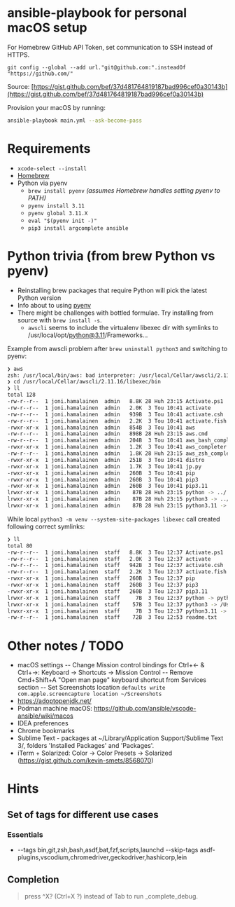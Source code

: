 # ansible-playbook for personal macOS setup

For Homebrew GitHub API Token, set communication to SSH instead of HTTPS.
```
git config --global --add url."git@github.com:".insteadOf "https://github.com/"
```
Source: [https://gist.github.com/bef/37d481764819187bad996cef0a30143b](https://gist.github.com/bef/37d481764819187bad996cef0a30143b)

Provision your macOS by running:

```bash
ansible-playbook main.yml --ask-become-pass
```


# Requirements

* `xcode-select --install`
* [Homebrew](https://brew.sh/)
* Python via pyenv
   * `brew install pyenv` _(assumes Homebrew handles setting pyenv to PATH)_
   * `pyenv install 3.11`
   * `pyenv global 3.11.X`
   * `eval "$(pyenv init -)"`
   * `pip3 install argcomplete ansible`

# Python trivia (from brew Python vs pyenv)

- Reinstalling brew packages that require Python will pick the latest Python version
- Info about to using [pyenv](https://towardsdatascience.com/homebrew-and-pyenv-python-playing-pleasantly-in-partnership-3a342d86319b)
- There might be challenges with bottled formulae. Try installing from source with `brew install -s`.
   - `awscli` seems to include the virtualenv libexec dir with symlinks to /usr/local/opt/python@3.11/Frameworks...

Example from awscli problem after `brew uninstall python3` and switching to pyenv:

```sh
❯ aws
zsh: /usr/local/bin/aws: bad interpreter: /usr/local/Cellar/awscli/2.11.16/libexec/bin/python3.11: no such file or directory
❯ cd /usr/local/Cellar/awscli/2.11.16/libexec/bin
❯ ll
total 128
-rw-r--r--  1 joni.hamalainen  admin   8.8K 28 Huh 23:15 Activate.ps1
-rw-r--r--  1 joni.hamalainen  admin   2.0K  3 Tou 10:41 activate
-rw-r--r--  1 joni.hamalainen  admin   939B  3 Tou 10:41 activate.csh
-rw-r--r--  1 joni.hamalainen  admin   2.2K  3 Tou 10:41 activate.fish
-rwxr-xr-x  1 joni.hamalainen  admin   854B  3 Tou 10:41 aws
-rw-r--r--  1 joni.hamalainen  admin   898B 28 Huh 23:15 aws.cmd
-rw-r--r--  1 joni.hamalainen  admin   204B  3 Tou 10:41 aws_bash_completer
-rwxr-xr-x  1 joni.hamalainen  admin   1.2K  3 Tou 10:41 aws_completer
-rw-r--r--  1 joni.hamalainen  admin   1.8K 28 Huh 23:15 aws_zsh_completer.sh
-rwxr-xr-x  1 joni.hamalainen  admin   251B  3 Tou 10:41 distro
-rwxr-xr-x  1 joni.hamalainen  admin   1.7K  3 Tou 10:41 jp.py
-rwxr-xr-x  1 joni.hamalainen  admin   260B  3 Tou 10:41 pip
-rwxr-xr-x  1 joni.hamalainen  admin   260B  3 Tou 10:41 pip3
-rwxr-xr-x  1 joni.hamalainen  admin   260B  3 Tou 10:41 pip3.11
lrwxr-xr-x  1 joni.hamalainen  admin    87B 28 Huh 23:15 python -> ../../../../../opt/python@3.11/Frameworks/Python.framework/Versions/3.11/bin/python3.11
lrwxr-xr-x  1 joni.hamalainen  admin    87B 28 Huh 23:15 python3 -> ../../../../../opt/python@3.11/Frameworks/Python.framework/Versions/3.11/bin/python3.11
lrwxr-xr-x  1 joni.hamalainen  admin    87B 28 Huh 23:15 python3.11 -> ../../../../../opt/python@3.11/Frameworks/Python.framework/Versions/3.11/bin/python3.11
```

While local `python3 -m venv --system-site-packages libexec` call created following correct symlinks:
```sh
❯ ll
total 80
-rw-r--r--  1 joni.hamalainen  staff   8.8K  3 Tou 12:37 Activate.ps1
-rw-r--r--  1 joni.hamalainen  staff   2.0K  3 Tou 12:37 activate
-rw-r--r--  1 joni.hamalainen  staff   942B  3 Tou 12:37 activate.csh
-rw-r--r--  1 joni.hamalainen  staff   2.2K  3 Tou 12:37 activate.fish
-rwxr-xr-x  1 joni.hamalainen  staff   260B  3 Tou 12:37 pip
-rwxr-xr-x  1 joni.hamalainen  staff   260B  3 Tou 12:37 pip3
-rwxr-xr-x  1 joni.hamalainen  staff   260B  3 Tou 12:37 pip3.11
lrwxr-xr-x  1 joni.hamalainen  staff     7B  3 Tou 12:37 python -> python3
lrwxr-xr-x  1 joni.hamalainen  staff    57B  3 Tou 12:37 python3 -> /Users/joni.hamalainen/.pyenv/versions/3.11.3/bin/python3
lrwxr-xr-x  1 joni.hamalainen  staff     7B  3 Tou 12:37 python3.11 -> python3
-rw-r--r--  1 joni.hamalainen  staff    72B  3 Tou 12:53 readme.txt
```


# Other notes / TODO

- macOS settings
-- Change Mission control bindings for Ctrl+&larr; & Ctrl+&rarr;: Keyboard -> Shortcuts -> Mission Control
-- Remove Cmd+Shift+A "Open man page" keyboard shortcut from Services section
-- Set Screenshots location `defaults write com.apple.screencapture location ~/Screenshots`
- https://adoptopenjdk.net/
- Podman machine macOS: https://github.com/ansible/vscode-ansible/wiki/macos
- IDEA preferences
- Chrome bookmarks
- Sublime Text - packages at ~/Library/Application Support/Sublime Text 3/, folders 'Installed Packages' and 'Packages'.
- iTerm + Solarized: Color -> Color Presets -> Solarized (https://gist.github.com/kevin-smets/8568070)

# Hints

## Set of tags for different use cases

### Essentials

- --tags bin,git,zsh,bash,asdf,bat,fzf,scripts,launchd --skip-tags asdf-plugins,vscodium,chromedriver,geckodriver,hashicorp,lein

## Completion

<!-- https://unix.stackexchange.com/a/606305 -->
> press ^X? (Ctrl+X ?) instead of Tab to run _complete_debug.

